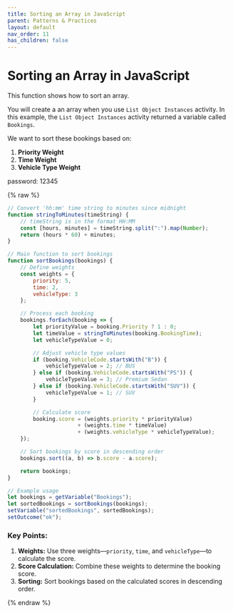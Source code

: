 ```yaml
---
title: Sorting an Array in JavaScript
parent: Patterns & Practices
layout: default
nav_order: 11
has_children: false
---
```



# Sorting an Array in JavaScript

This function shows how to sort an array.

You will create a an array when you use `List Object Instances` activity.  In this example, the `List Object Instances` activity returned a variable called `Bookings`.  

We want to sort these bookings based on:

1. **Priority Weight**
2. **Time Weight**
3. **Vehicle Type Weight**

password: 12345

{% raw %}

```javascript
// Convert 'hh:mm' time string to minutes since midnight
function stringToMinutes(timeString) {
    // timeString is in the format HH:MM
    const [hours, minutes] = timeString.split(":").map(Number);
    return (hours * 60) + minutes;
}

// Main function to sort bookings
function sortBookings(bookings) {
    // Define weights
    const weights = {
        priority: 5,
        time: 2,
        vehicleType: 3
    };

    // Process each booking
    bookings.forEach(booking => {
        let priorityValue = booking.Priority ? 1 : 0;
        let timeValue = stringToMinutes(booking.BookingTime);
        let vehicleTypeValue = 0;

        // Adjust vehicle type values
        if (booking.VehicleCode.startsWith("B")) {
            vehicleTypeValue = 2; // BUS
        } else if (booking.VehicleCode.startsWith("PS")) {
            vehicleTypeValue = 3; // Premium Sedan
        } else if (booking.VehicleCode.startsWith("SUV")) {
            vehicleTypeValue = 1; // SUV
        }

        // Calculate score
        booking.score = (weights.priority * priorityValue) 
                      + (weights.time * timeValue) 
                      + (weights.vehicleType * vehicleTypeValue);
    });

    // Sort bookings by score in descending order
    bookings.sort((a, b) => b.score - a.score);

    return bookings;
}

// Example usage
let bookings = getVariable("Bookings");
let sortedBookings = sortBookings(bookings);
setVariable("sortedBookings", sortedBookings);
setOutcome("ok");
```

### Key Points:

1. **Weights:** Use three weights—`priority`, `time`, and `vehicleType`—to calculate the score.
2. **Score Calculation:** Combine these weights to determine the booking score.
3. **Sorting:** Sort bookings based on the calculated scores in descending order.


{% endraw %}
